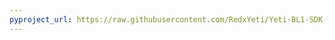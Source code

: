 ```yaml
---
pyproject_url: https://raw.githubusercontent.com/RedxYeti/Yeti-BL1-SDK-Mods/refs/heads/main/CleaningUpPandora/pyproject.toml
---
```

